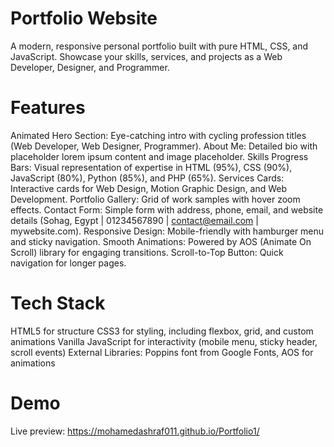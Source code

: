 # Portfolio Website

A modern, responsive personal portfolio built with pure HTML, CSS, and JavaScript. Showcase your skills, services, and projects as a Web Developer, Designer, and Programmer.

# Features
Animated Hero Section: Eye-catching intro with cycling profession titles (Web Developer, Web Designer, Programmer).
About Me: Detailed bio with placeholder lorem ipsum content and image placeholder.
Skills Progress Bars: Visual representation of expertise in HTML (95%), CSS (90%), JavaScript (80%), Python (85%), and PHP (65%).
Services Cards: Interactive cards for Web Design, Motion Graphic Design, and Web Development.
Portfolio Gallery: Grid of work samples with hover zoom effects.
Contact Form: Simple form with address, phone, email, and website details (Sohag, Egypt | 01234567890 | contact@email.com | mywebsite.com).
Responsive Design: Mobile-friendly with hamburger menu and sticky navigation.
Smooth Animations: Powered by AOS (Animate On Scroll) library for engaging transitions.
Scroll-to-Top Button: Quick navigation for longer pages.

# Tech Stack
HTML5 for structure
CSS3 for styling, including flexbox, grid, and custom animations
Vanilla JavaScript for interactivity (mobile menu, sticky header, scroll events)
External Libraries: Poppins font from Google Fonts, AOS for animations

# Demo
Live preview: https://mohamedashraf011.github.io/Portfolio1/
